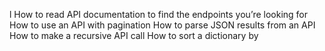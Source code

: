 l
How to read API documentation to find the endpoints you’re looking for
How to use an API with pagination
How to parse JSON results from an API
How to make a recursive API call
How to sort a dictionary by 
